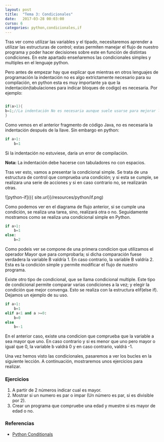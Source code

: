 ```yaml
---
layout: post
title:  "Tema 3: Condicionales"
date:   2017-03-28 00:03:00
curso: 6
categories: python,condicionales,if
---
```


Tras ver como utilizar las variables y el tipado, necesitaremos aprender a utilizar las estructuras de control; estas permiten manejar el flujo de nuestro programa y poder hacer decisiones sobre este en función de distintas condiciones. En este apartado enseñaremos las condicionales simples y multiples en el lenguaje python.

Pero antes de empezar hay que explicar que mientras en otros lenguajes de programación la indentación no es algo extrictamente necesario para su compilación, en python esta es muy importante ya que la indentación(tabulaciones para indicar bloques de codigo) es necesaria. Por ejemplo:

```java

if(a>1){
b=1;//La indentación No es necesaria aunque suele usarse para mejorar la legibilidad.
}
```

Como vemos en el anterior fragmento de código Java, no es necesaria la indentación después de la llave. Sin embargo en python:

```python
if a>1:
    b=1
```

Si la indentación no estuviese, daría un error de compilación. 

**Nota:** La indentación debe hacerse con tabuladores no con espacios.

Tras ver esto, vamos a presentar la condicional simple. Se trata de una estructura de control que comprueba una condición; y si esta se cumple, se realizara una serie de acciones y si en caso contrario no, se realizarán otras.

![python-if]({{ site.url}}/resources/python/if.png)

Como podemos ver en el diagrama de flujo anterior, si se cumple una condición, se realiza una tarea, sino, realizará otra o no. Seguidamente mostramos como se realiza una condicional simple en Python.

```python
if a>1:
    b=1
else:
    b=2
```

Como podeis ver se compone de una primera condicion que utilizamos el operador Mayor que para comprobarla; si dicha comparación fuese verdadera la variable B valdría 1. En caso contrario, la variable B valdría 2. Esta es la condición simple y permite modificar el flujo de nuestro programa.

Existe otro tipo de condicional, que se llama condicional multiple. Este tipo de condicional permite comparar varias condiciones a la vez; y elegir la condición que mejor convenga. Esto se realiza con la estructura elif(else if). Dejamos un ejemplo de su uso.

```python
if a>1:
    b=1
elif a<1 and a >=0:
    b=0
else
    b=-1
```

En el anterior caso, existe una condicion que comprueba que la variable a sea mayor que uno. En caso contrario y si es menor que uno pero mayor o igual que 0, la variable b valdrá 0 y en caso contrario, valdrá -1.

Una vez hemos visto las condicionales, pasaremos a ver los bucles en la siguiente lección. A continuación, mostraremos unos ejercicios para realizar.

### Ejercicios

1. A partir de 2 números indicar cual es mayor.
2. Mostrar si un numero es par o impar (Un número es par, si es divisible por 2).
3. Crear un programa que compruebe una edad y muestre si es mayor de edad o no.

### Referencias

* [Python Conditionals](http://www.python-course.eu/conditional_statements.php)